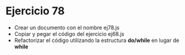 # Ejercicio 78

- Crear un documento con el nombre ej78.js
- Copiar y pegar el código del ejercicio ej68.js
- Refactorizar el código utilizando la estructura **do/while** en lugar de **while**
